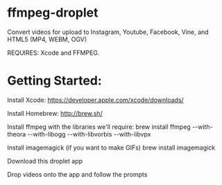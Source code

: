 ffmpeg-droplet
==============

Convert videos for upload to Instagram, Youtube, Facebook, Vine, and HTML5 (MP4, WEBM, OGV)

REQUIRES: Xcode and FFMPEG.

Getting Started:
==============

Install Xcode: https://developer.apple.com/xcode/downloads/

Install Homebrew: http://brew.sh/

Install ffmpeg with the libraries we'll require:
brew install ffmpeg --with-theora --with-libogg --with-libvorbis --with-libvpx

Install imagemagick (if you want to make GIFs)
brew install imagemagick

Download this droplet app

Drop videos onto the app and follow the prompts
